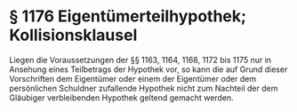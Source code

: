 # § 1176 Eigentümerteilhypothek; Kollisionsklausel
Liegen die Voraussetzungen der §§ 1163, 1164, 1168, 1172 bis 1175 nur in Ansehung eines Teilbetrags der Hypothek vor, so kann die auf Grund dieser Vorschriften dem Eigentümer oder einem der Eigentümer oder dem persönlichen Schuldner zufallende Hypothek nicht zum Nachteil der dem Gläubiger verbleibenden Hypothek geltend gemacht werden.
